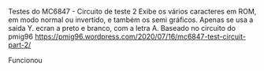 Testes do MC6847 - Circuito de teste 2 
Exibe os vários caracteres em ROM, em modo normal ou invertido, e também os semi gráficos.
Apenas se usa a saida Y. ecran a preto e branco, com a letra A.
Baseado no circuito do pmig96
https://pmig96.wordpress.com/2020/07/16/mc6847-test-circuit-part-2/

Funcionou


